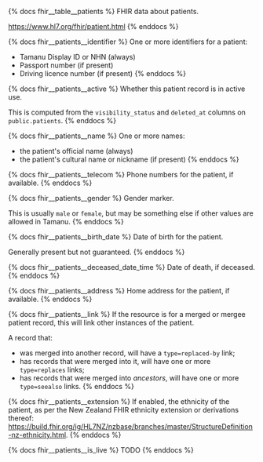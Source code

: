 {% docs fhir__table__patients %}
FHIR data about patients.

<https://www.hl7.org/fhir/patient.html>
{% enddocs %}

{% docs fhir__patients__identifier %}
One or more identifiers for a patient:
- Tamanu Display ID or NHN (always)
- Passport number (if present)
- Driving licence number (if present)
{% enddocs %}

{% docs fhir__patients__active %}
Whether this patient record is in active use.

This is computed from the `visibility_status` and `deleted_at` columns on `public.patients`.
{% enddocs %}

{% docs fhir__patients__name %}
One or more names:
- the patient's official name (always)
- the patient's cultural name or nickname (if present)
{% enddocs %}

{% docs fhir__patients__telecom %}
Phone numbers for the patient, if available.
{% enddocs %}

{% docs fhir__patients__gender %}
Gender marker.

This is usually `male` or `female`, but may be something else if other values are allowed in Tamanu.
{% enddocs %}

{% docs fhir__patients__birth_date %}
Date of birth for the patient.

Generally present but not guaranteed.
{% enddocs %}

{% docs fhir__patients__deceased_date_time %}
Date of death, if deceased.
{% enddocs %}

{% docs fhir__patients__address %}
Home address for the patient, if available.
{% enddocs %}

{% docs fhir__patients__link %}
If the resource is for a merged or mergee patient record, this will link other instances of the patient.

A record that:
- was merged into another record, will have a `type=replaced-by` link;
- has records that were merged into it, will have one or more `type=replaces` links;
- has records that were merged into _ancestors_, will have one or more `type=seealso` links.
{% enddocs %}

{% docs fhir__patients__extension %}
If enabled, the ethnicity of the patient, as per the New Zealand FHIR ethnicity extension or
derivations thereof: <https://build.fhir.org/ig/HL7NZ/nzbase/branches/master/StructureDefinition-nz-ethnicity.html>.
{% enddocs %}

{% docs fhir__patients__is_live %}
TODO
{% enddocs %}
